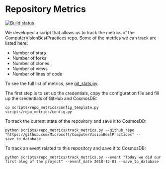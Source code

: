 # Repository Metrics

[![Build status](https://msdata.visualstudio.com/AlgorithmsAndDataScience/_apis/build/status/ComputerVisionBestPractices/ComputerVisionBestPractices%20repo%20stats)](https://msdata.visualstudio.com/AlgorithmsAndDataScience/_build/latest?definitionId=5206)

We developed a script that allows us to track the metrics of the ComputerVisionBestPractices repo. Some of the metrics we can track are listed here:

* Number of stars
* Number of forks
* Number of clones
* Number of views
* Number of lines of code

To see the full list of metrics, see [git_stats.py](scripts/repo_metrics/git_stats.py)

The first step is to set up the credentials, copy the configuration file and fill up the credentials of GitHub and CosmosDB:

    cp scripts/repo_metrics/config_template.py scripts/repo_metrics/config.py

To track the current state of the repository and save it to CosmosDB:

    python scripts/repo_metrics/track_metrics.py --github_repo "https://github.com/Microsoft/ComputerVisionBestPractices" --save_to_database

To track an event related to this repository and save it to CosmosDB:

    python scripts/repo_metrics/track_metrics.py --event "Today we did our first blog of the project" --event_date 2018-12-01 --save_to_database

